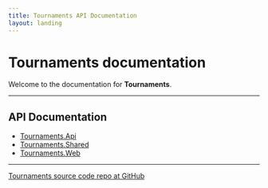```yaml
---
title: Tournaments API Documentation
layout: landing
---
```


# Tournaments documentation

Welcome to the documentation for **Tournaments**.

---


## API Documentation

- [Tournaments.Api](xref:Tournaments.Api)  
- [Tournaments.Shared](xref:Tournaments.Shared)
- [Tournaments.Web](xref:Tournaments.Web)  

---
[Tournaments source code repo at GitHub](https://github.com/HexMerlin/Tournaments)

